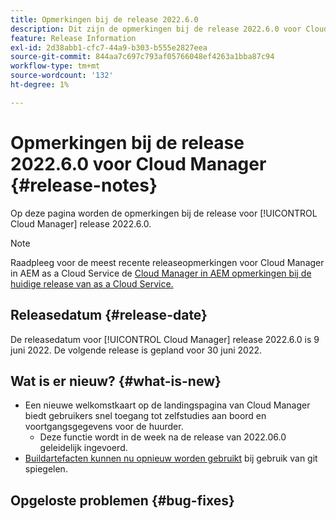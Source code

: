 ```yaml
---
title: Opmerkingen bij de release 2022.6.0
description: Dit zijn de opmerkingen bij de release 2022.6.0 voor Cloud Manager.
feature: Release Information
exl-id: 2d38abb1-cfc7-44a9-b303-b555e2827eea
source-git-commit: 844aa7c697c793af05766048ef4263a1bba87c94
workflow-type: tm+mt
source-wordcount: '132'
ht-degree: 1%

---
```



# Opmerkingen bij de release 2022.6.0 voor Cloud Manager {#release-notes}

Op deze pagina worden de opmerkingen bij de release voor [!UICONTROL Cloud Manager] release 2022.6.0.

>[!NOTE]
>
>Raadpleeg voor de meest recente releaseopmerkingen voor Cloud Manager in AEM as a Cloud Service de [Cloud Manager in AEM opmerkingen bij de huidige release van as a Cloud Service.](https://experienceleague.adobe.com/docs/experience-manager-cloud-service/content/implementing/using-cloud-manager/release-notes-cloud-manager/release-notes-cm-current.html)

## Releasedatum {#release-date}

De releasedatum voor [!UICONTROL Cloud Manager] release 2022.6.0 is 9 juni 2022. De volgende release is gepland voor 30 juni 2022.

## Wat is er nieuw? {#what-is-new}

* Een nieuwe welkomstkaart op de landingspagina van Cloud Manager biedt gebruikers snel toegang tot zelfstudies aan boord en voortgangsgegevens voor de huurder.
   * Deze functie wordt in de week na de release van 2022.06.0 geleidelijk ingevoerd.
* [Buildartefacten kunnen nu opnieuw worden gebruikt](/help/using/setting-up-project.md#build-artifact-reuse) bij gebruik van git spiegelen.

## Opgeloste problemen {#bug-fixes}
